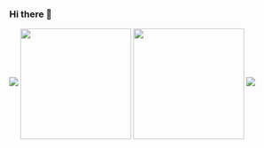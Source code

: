 ### Hi there 👋

<picture>
  <source
    srcset="https://github-readme-stats-russssls-projects.vercel.app/api?username=russssl&show_icons=true&theme=dark"
    media="(prefers-color-scheme: dark)"
  />
  <source
    srcset="https://github-readme-stats-russssls-projects.vercel.app/api?username=russssl&show_icons=true&theme=light"
    media="(prefers-color-scheme: light), (prefers-color-scheme: no-preference)"
  />
  <img src="https://github-readme-stats.vercel.app/api?username=anuraghazra&show_icons=true" />
</picture>

<picture>
  <source
    srcset="https://github.com/anuraghazra/convoychat">
  <img height=200 align="center" src="https://github-readme-stats-russssls-projects.vercel.app/api/top-langs?username=russssl&layout=compact&theme=dark"
    media="(prefers-color-scheme: dark)"
  />
  <source
    srcset="https://github.com/anuraghazra/convoychat">
  <img height=200 align="center" src="https://github-readme-stats-russssls-projects.vercel.app/api/top-langs?username=russssl&layout=compact&theme=light"
    media="(prefers-color-scheme: light), (prefers-color-scheme: no-preference)"
  />
  <img src="https://github-readme-stats.vercel.app/api?username=anuraghazra&show_icons=true" />
</picture>
